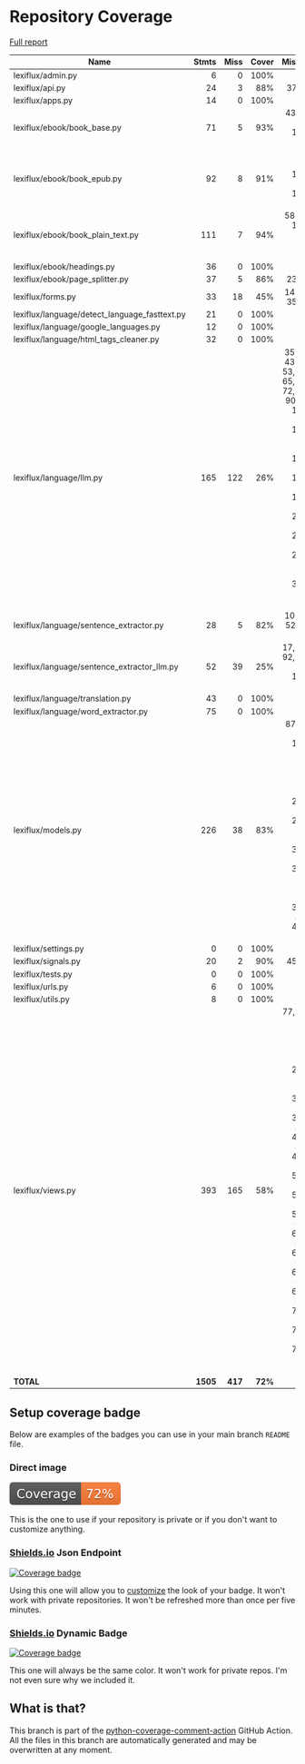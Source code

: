 # Repository Coverage

[Full report](https://htmlpreview.github.io/?https://github.com/andgineer/lexiflux/blob/python-coverage-comment-action-data/htmlcov/index.html)

| Name                                            |    Stmts |     Miss |   Cover |   Missing |
|------------------------------------------------ | -------: | -------: | ------: | --------: |
| lexiflux/admin.py                               |        6 |        0 |    100% |           |
| lexiflux/api.py                                 |       24 |        3 |     88% |     37-39 |
| lexiflux/apps.py                                |       14 |        0 |    100% |           |
| lexiflux/ebook/book\_base.py                    |       71 |        5 |     93% |43, 50, 91, 130-131 |
| lexiflux/ebook/book\_epub.py                    |       92 |        8 |     91% |94, 111, 114-116, 176-178 |
| lexiflux/ebook/book\_plain\_text.py             |      111 |        7 |     94% |58-59, 112-114, 135, 182 |
| lexiflux/ebook/headings.py                      |       36 |        0 |    100% |           |
| lexiflux/ebook/page\_splitter.py                |       37 |        5 |     86% |     23-29 |
| lexiflux/forms.py                               |       33 |       18 |     45% |14-18, 35-51 |
| lexiflux/language/detect\_language\_fasttext.py |       21 |        0 |    100% |           |
| lexiflux/language/google\_languages.py          |       12 |        0 |    100% |           |
| lexiflux/language/html\_tags\_cleaner.py        |       32 |        0 |    100% |           |
| lexiflux/language/llm.py                        |      165 |      122 |     26% |35-38, 43-48, 53, 63-65, 70-72, 85-90, 97, 109-112, 115-117, 121, 124-126, 182-187, 199-219, 222-237, 254-267, 295-336, 348, 351-395, 398 |
| lexiflux/language/sentence\_extractor.py        |       28 |        5 |     82% |10-13, 52, 63, 79 |
| lexiflux/language/sentence\_extractor\_llm.py   |       52 |       39 |     25% |17, 48-92, 97-128, 133-167 |
| lexiflux/language/translation.py                |       43 |        0 |    100% |           |
| lexiflux/language/word\_extractor.py            |       75 |        0 |    100% |           |
| lexiflux/models.py                              |      226 |       38 |     83% |87, 97, 136, 145-146, 163, 174, 196, 241, 262-270, 273-280, 302, 304-305, 307-308, 311, 352, 393-404, 459-471 |
| lexiflux/settings.py                            |        0 |        0 |    100% |           |
| lexiflux/signals.py                             |       20 |        2 |     90% |     45-46 |
| lexiflux/tests.py                               |        0 |        0 |    100% |           |
| lexiflux/urls.py                                |        6 |        0 |    100% |           |
| lexiflux/utils.py                               |        8 |        0 |    100% |           |
| lexiflux/views.py                               |      393 |      165 |     58% |77, 84-89, 124, 143, 155, 237, 268-279, 292, 308-346, 392-408, 459-485, 492-507, 514-537, 549-587, 592-610, 619-647, 654-668, 674-676, 689-694, 701-704, 711-730, 765-766, 792 |
|                                       **TOTAL** | **1505** |  **417** | **72%** |           |


## Setup coverage badge

Below are examples of the badges you can use in your main branch `README` file.

### Direct image

[![Coverage badge](https://raw.githubusercontent.com/andgineer/lexiflux/python-coverage-comment-action-data/badge.svg)](https://htmlpreview.github.io/?https://github.com/andgineer/lexiflux/blob/python-coverage-comment-action-data/htmlcov/index.html)

This is the one to use if your repository is private or if you don't want to customize anything.

### [Shields.io](https://shields.io) Json Endpoint

[![Coverage badge](https://img.shields.io/endpoint?url=https://raw.githubusercontent.com/andgineer/lexiflux/python-coverage-comment-action-data/endpoint.json)](https://htmlpreview.github.io/?https://github.com/andgineer/lexiflux/blob/python-coverage-comment-action-data/htmlcov/index.html)

Using this one will allow you to [customize](https://shields.io/endpoint) the look of your badge.
It won't work with private repositories. It won't be refreshed more than once per five minutes.

### [Shields.io](https://shields.io) Dynamic Badge

[![Coverage badge](https://img.shields.io/badge/dynamic/json?color=brightgreen&label=coverage&query=%24.message&url=https%3A%2F%2Fraw.githubusercontent.com%2Fandgineer%2Flexiflux%2Fpython-coverage-comment-action-data%2Fendpoint.json)](https://htmlpreview.github.io/?https://github.com/andgineer/lexiflux/blob/python-coverage-comment-action-data/htmlcov/index.html)

This one will always be the same color. It won't work for private repos. I'm not even sure why we included it.

## What is that?

This branch is part of the
[python-coverage-comment-action](https://github.com/marketplace/actions/python-coverage-comment)
GitHub Action. All the files in this branch are automatically generated and may be
overwritten at any moment.